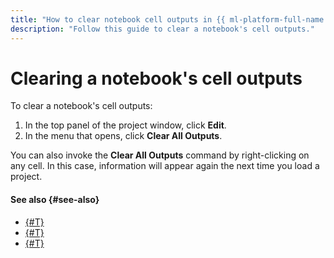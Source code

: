 ```yaml
---
title: "How to clear notebook cell outputs in {{ ml-platform-full-name }}"
description: "Follow this guide to clear a notebook's cell outputs."
---
```


# Clearing a notebook's cell outputs

To clear a notebook's cell outputs:

1. In the top panel of the project window, click **Edit**.
1. In the menu that opens, click **Clear All Outputs**.

You can also invoke the **Clear All Outputs** command by right-clicking on any cell. In this case, information will appear again the next time you load a project.

#### See also {#see-also}

* [{#T}](../data/connect-to-s3.md)
* [{#T}](../data/connect-to-clickhouse.md)
* [{#T}](../user-images-cell.md)
